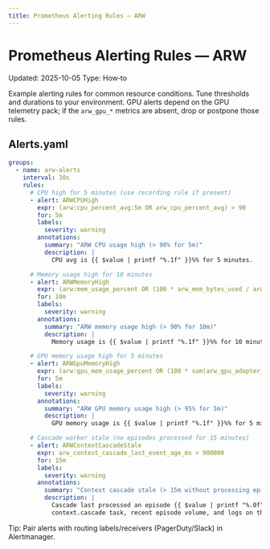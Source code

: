 ```yaml
---
title: Prometheus Alerting Rules — ARW
---
```


# Prometheus Alerting Rules — ARW

Updated: 2025-10-05
Type: How‑to

Example alerting rules for common resource conditions. Tune thresholds and durations to your environment. GPU alerts depend on the GPU telemetry pack; if the `arw_gpu_*` metrics are absent, drop or postpone those rules.

## Alerts.yaml

```yaml
groups:
  - name: arw-alerts
    interval: 30s
    rules:
      # CPU high for 5 minutes (use recording rule if present)
      - alert: ARWCPUHigh
        expr: (arw:cpu_percent_avg:5m OR arw_cpu_percent_avg) > 90
        for: 5m
        labels:
          severity: warning
        annotations:
          summary: "ARW CPU usage high (> 90% for 5m)"
          description: |
            CPU avg is {{ $value | printf "%.1f" }}%% for 5 minutes.

      # Memory usage high for 10 minutes
      - alert: ARWMemoryHigh
        expr: (arw:mem_usage_percent OR (100 * arw_mem_bytes_used / arw_mem_bytes_total)) > 90
        for: 10m
        labels:
          severity: warning
        annotations:
          summary: "ARW memory usage high (> 90% for 10m)"
          description: |
            Memory usage is {{ $value | printf "%.1f" }}%% for 10 minutes.

      # GPU memory usage high for 5 minutes
      - alert: ARWGpuMemoryHigh
        expr: (arw:gpu_mem_usage_percent OR (100 * sum(arw_gpu_adapter_memory_bytes{kind="used"}) / sum(arw_gpu_adapter_memory_bytes{kind="total"}))) > 95
        for: 5m
        labels:
          severity: warning
        annotations:
          summary: "ARW GPU memory usage high (> 95% for 5m)"
          description: |
            GPU memory usage is {{ $value | printf "%.1f" }}%% for 5 minutes.

      # Cascade worker stale (no episodes processed for 15 minutes)
      - alert: ARWContextCascadeStale
        expr: arw_context_cascade_last_event_age_ms > 900000
        for: 15m
        labels:
          severity: warning
        annotations:
          summary: "Context cascade stale (> 15m without processing episodes)"
          description: |
            Cascade last processed an episode {{ $value | printf "%.0f" }} ms ago. Inspect the
            context.cascade task, recent episode volume, and logs on the ARW server.

```

Tip: Pair alerts with routing labels/receivers (PagerDuty/Slack) in Alertmanager.
